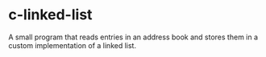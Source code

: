 # c-linked-list
A small program that reads entries in an address book and stores them in a custom implementation of a linked list.

